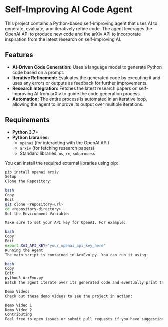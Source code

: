 # Self-Improving AI Code Agent

This project contains a Python-based self-improving agent that uses AI to generate, evaluate, and iteratively refine code. The agent leverages the OpenAI API to produce new code and the arXiv API to incorporate inspiration from the latest research on self-improving AI.

## Features

- **AI-Driven Code Generation:** Uses a language model to generate Python code based on a prompt.
- **Iterative Refinement:** Evaluates the generated code by executing it and uses any errors or outputs as feedback for further improvements.
- **Research Integration:** Fetches the latest research papers on self-improving AI from arXiv to guide the code generation process.
- **Automation:** The entire process is automated in an iterative loop, allowing the agent to improve its output over multiple iterations.

## Requirements

- **Python 3.7+**
- **Python Libraries:**
  - `openai` (for interacting with the OpenAI API)
  - `arxiv` (for fetching research papers)
  - Standard libraries: `os`, `re`, `subprocess`

You can install the required external libraries using pip:

```bash
pip install openai arxiv
Setup
Clone the Repository:

bash
Copy
Edit
git clone <repository-url>
cd <repository-directory>
Set the Environment Variable:

Make sure to set your API key for OpenAI. For example:

bash
Copy
Edit
export XAI_API_KEY="your_openai_api_key_here"
Running the Agent
The main script is contained in ArxEvo.py. You can run it using:

bash
Copy
Edit
python3 ArxEvo.py
Watch the agent iterate over its generated code and eventually print the final version to the console.

Demo Videos
Check out these demo videos to see the project in action:

Demo Video 1
Demo Video 2
Contributing
Feel free to open issues or submit pull requests if you have suggestions or improvements.


